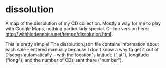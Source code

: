 dissolution
===========

A map of the dissolution of my CD collection. Mostly a way for me to play with Google Maps, nothing particularly special. Online version here: http://withhiddennoise.net/tempo/dissolution.html. 

This is pretty simple! The dissolution.json file contains information about each sale – entered manually because I don't know a way to get it out of Discogs automatically – with the location's latitude ("lat"), longitude ("long"), and the number of CDs sent there ("number").
